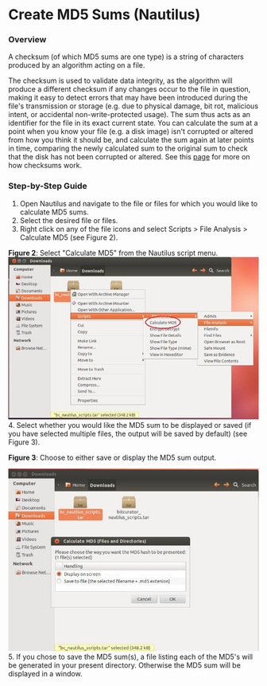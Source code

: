 Create MD5 Sums (Nautilus)
==========================





### Overview

A checksum (of which MD5 sums are one type) is a string of characters produced by an algorithm acting on a file.

The checksum is used to validate data integrity, as the algorithm will produce a different checksum if any changes occur to the file in question, making it easy to detect errors that may have been introduced during the file's transmission or storage (e.g. due to physical damage, bit rot, malicious intent, or accidental non-write-protected usage). The sum thus acts as an identifier for the file in its exact current state. You can calculate the sum at a point when you know your file (e.g. a disk image) isn't corrupted or altered from how you think it should be, and calculate the sum again at later points in time, comparing the newly calculated sum to the original sum to check that the disk has not been corrupted or altered. See this [page](https://en.wikipedia.org/wiki/Checksum) for more on how checksums work.

### Step-by-Step Guide

1. Open Nautilus and navigate to the file or files for which you would like to calculate MD5 sums.
2. Select the desired file or files.
3. Right click on any of the file icons and select Scripts > File Analysis > Calculate MD5 (see Figure 2).  
  
**Figure 2**: Select "Calculate MD5" from the Nautilus script menu.  
![Nautilus2.jpg](attachments/Nautilus2.jpg)
4. Select whether you would like the MD5 sum to be displayed or saved (if you have selected multiple files, the output will be saved by default) (see Figure 3).  
  
**Figure 3**: Choose to either save or display the MD5 sum output.

![Nautilus3.jpg](attachments/Nautilus3.jpg)
5. If you chose to save the MD5 sum(s), a file listing each of the MD5's will be generated in your present directory. Otherwise the MD5 sum will be displayed in a window.








